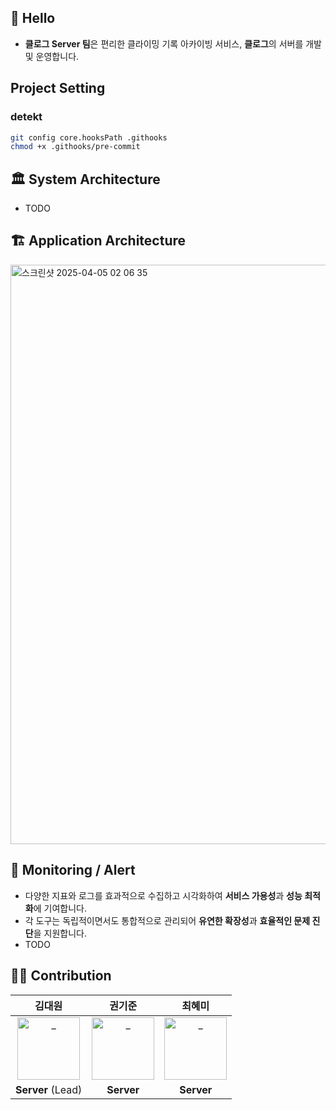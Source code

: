## 🙌 Hello
- **클로그 Server 팀**은 편리한 클라이밍 기록 아카이빙 서비스, **클로그**의 서버를 개발 및 운영합니다.

## Project Setting
### detekt
```bash
git config core.hooksPath .githooks
chmod +x .githooks/pre-commit
```

## 🏛️ System Architecture
- TODO

## 🏗️ Application Architecture
<img width="927" alt="스크린샷 2025-04-05 02 06 35" src="https://github.com/user-attachments/assets/541ef47f-821e-4e70-bc1f-7be29b983c92" />


## 🚨 Monitoring / Alert
- 다양한 지표와 로그를 효과적으로 수집하고 시각화하여 **서비스 가용성**과 **성능 최적화**에 기여합니다.
- 각 도구는 독립적이면서도 통합적으로 관리되어 **유연한 확장성**과 **효율적인 문제 진단**을 지원합니다.
- TODO

## 🧑‍💻 Contribution
<div align=center>

| 김대원 | 권기준 | 최혜미 |
|:---:|:---:|:---:|
| <a href="https://github.com/big-cir"> <img src="https://avatars.githubusercontent.com/u/99483390?v=4" width=100px alt="_"/> </a> | <a href="https://github.com/kkjsw17"> <img src="https://avatars.githubusercontent.com/u/39583312?v=4" width=100px alt="_"/> </a> | <a href="https://github.com/ghrltjdtprbs"> <img src="https://avatars.githubusercontent.com/u/105612931?v=4" width=100px alt="_"/> </a> |
| **Server** (Lead) | **Server** | **Server** |

</div>
